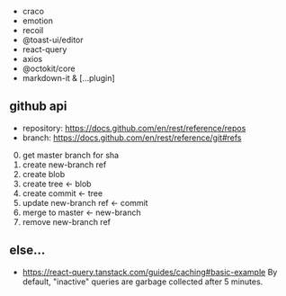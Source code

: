 - craco
- emotion
- recoil
- @toast-ui/editor
- react-query
- axios
- @octokit/core
- markdown-it & [...plugin]

## github api

- repository: https://docs.github.com/en/rest/reference/repos
- branch: https://docs.github.com/en/rest/reference/git#refs

0. get master branch for sha
1. create new-branch ref
2. create blob
3. create tree <- blob
4. create commit <- tree
5. update new-branch ref <- commit
6. merge to master <- new-branch
7. remove new-branch ref

## else...

- https://react-query.tanstack.com/guides/caching#basic-example
  By default, "inactive" queries are garbage collected after 5 minutes.
